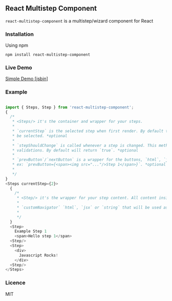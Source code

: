 ## React Multistep Component

`react-multistep-component` is a multistep/wizard component for React

### Installation

Using npm
```
npm install react-multistep-component
```

### Live Demo

[Simple Demo [jsbin]](https://jsbin.com/luyokuf/edit?output)

### Example

```js

import { Steps, Step } from 'react-multistep-component';
{
  /*
   * <Steps/> it's the container and wrapper for your steps.
   *
   * `currentStep` is the selected step when first render. By default the first (1) step will
   * be selected. *optional
   *
   * `stepShouldChange` is called whenever a step is changed. This method can be used for
   * validations. By default will return `true`. *optional
   *
   * `prevButton`/`nextButton` is a wrapper for the buttons, `html`, `jsx` or `string` can be included.
   * ex: `prevButton={<span><img src="..."/>Step 1</span>}`. *optional
   *
   */
}
<Steps currentStep={2}>
  {
    /*
     * <Step/> it's the wrapper for your step content. All content inside this will be tranclude.
     *
     * `customNavigator` `html`, `jsx` or `string` that will be used as a label of the step. *optional
     *
     */
  }
  <Step>
    Example Step 1
    <span>Hello step 1</span>
  <Step/>
  <Step>
    <div>
      Javascript Rocks!
    </div>
  <Step/>
</Steps>

```

### Licence
MIT
